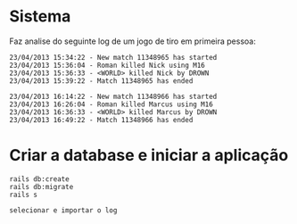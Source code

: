 # Sistema
Faz analise do seguinte log de um jogo de tiro em primeira pessoa:
```
23/04/2013 15:34:22 - New match 11348965 has started
23/04/2013 15:36:04 - Roman killed Nick using M16
23/04/2013 15:36:33 - <WORLD> killed Nick by DROWN
23/04/2013 15:39:22 - Match 11348965 has ended

23/04/2013 16:14:22 - New match 11348966 has started
23/04/2013 16:26:04 - Roman killed Marcus using M16
23/04/2013 16:36:33 - <WORLD> killed Marcus by DROWN
23/04/2013 16:49:22 - Match 11348966 has ended
```

# Criar a database e iniciar a aplicação
```
rails db:create
rails db:migrate
rails s

selecionar e importar o log
```

